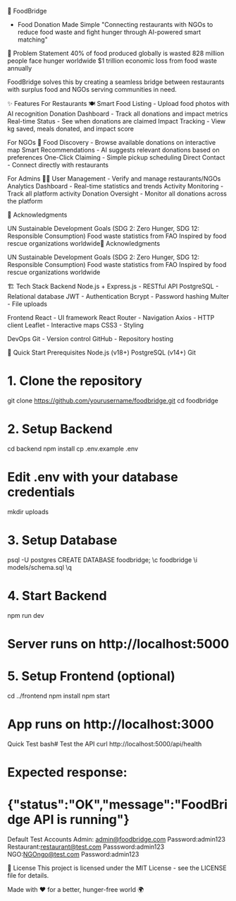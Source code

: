 🌉 FoodBridge 
- Food Donation Made Simple
"Connecting restaurants with NGOs to reduce food waste and fight hunger through AI-powered smart matching"


🎯 Problem Statement
40% of food produced globally is wasted
828 million people face hunger worldwide
$1 trillion economic loss from food waste annually

FoodBridge solves this by creating a seamless bridge between restaurants with surplus food and NGOs serving communities in need.

✨ Features
For Restaurants 🍽️
Smart Food Listing - Upload food photos with AI recognition
Donation Dashboard - Track all donations and impact metrics
Real-time Status - See when donations are claimed
Impact Tracking - View kg saved, meals donated, and impact score

For NGOs 🤝
Food Discovery - Browse available donations on interactive map
Smart Recommendations - AI suggests relevant donations based on preferences
One-Click Claiming - Simple pickup scheduling
Direct Contact - Connect directly with restaurants

For Admins 👨‍💼
User Management - Verify and manage restaurants/NGOs
Analytics Dashboard - Real-time statistics and trends
Activity Monitoring - Track all platform activity
Donation Oversight - Monitor all donations across the platform

🙏 Acknowledgments

UN Sustainable Development Goals (SDG 2: Zero Hunger, SDG 12: Responsible Consumption)
Food waste statistics from FAO
Inspired by food rescue organizations worldwide🙏 Acknowledgments

UN Sustainable Development Goals (SDG 2: Zero Hunger, SDG 12: Responsible Consumption)
Food waste statistics from FAO
Inspired by food rescue organizations worldwide

🏗️ Tech Stack
Backend
Node.js + Express.js - RESTful API
PostgreSQL - Relational database
JWT - Authentication
Bcrypt - Password hashing
Multer - File uploads

Frontend
React - UI framework
React Router - Navigation
Axios - HTTP client
Leaflet - Interactive maps
CSS3 - Styling

DevOps
Git - Version control
GitHub - Repository hosting

🚀 Quick Start
Prerequisites
Node.js (v18+)
PostgreSQL (v14+)
Git
# 1. Clone the repository
git clone https://github.com/yourusername/foodbridge.git
cd foodbridge
# 2. Setup Backend
cd backend
npm install
cp .env.example .env
# Edit .env with your database credentials
mkdir uploads
# 3. Setup Database
psql -U postgres
CREATE DATABASE foodbridge;
\c foodbridge
\i models/schema.sql
\q
# 4. Start Backend
npm run dev
# Server runs on http://localhost:5000
# 5. Setup Frontend (optional)
cd ../frontend
npm install
npm start
# App runs on http://localhost:3000

Quick Test
bash# Test the API
curl http://localhost:5000/api/health

# Expected response:
# {"status":"OK","message":"FoodBridge API is running"}

Default Test Accounts
Admin: admin@foodbridge.com
Password:admin123
Restaurant:restaurant@test.com
Passsword:admin123
NGO:NGOngo@test.com
Password:admin123

📄 License
This project is licensed under the MIT License - see the LICENSE file for details.

Made with ❤️ for a better, hunger-free world 🌍
